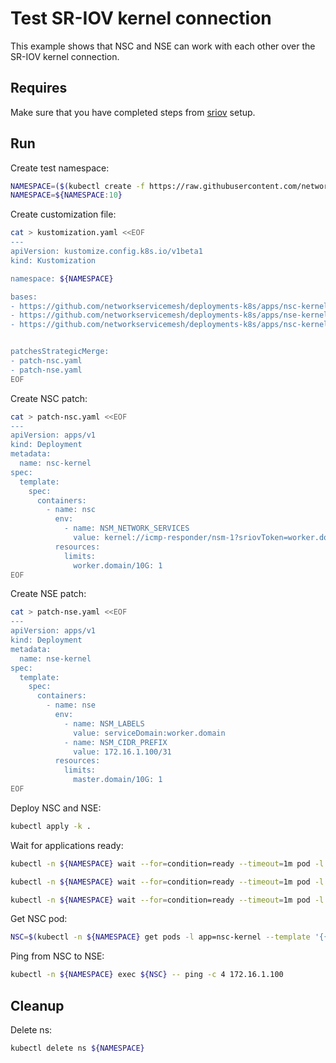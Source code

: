 # Test SR-IOV kernel connection

This example shows that NSC and NSE can work with each other over the SR-IOV kernel connection.

## Requires

Make sure that you have completed steps from [sriov](../../sriov) setup.

## Run

Create test namespace:
```bash
NAMESPACE=($(kubectl create -f https://raw.githubusercontent.com/networkservicemesh/deployments-k8s/64a3e68b5f01b1b57533e59b82c1e88c26fdfeb2/examples/use-cases/namespace.yaml)[0])
NAMESPACE=${NAMESPACE:10}
```

Create customization file:
```bash
cat > kustomization.yaml <<EOF
---
apiVersion: kustomize.config.k8s.io/v1beta1
kind: Kustomization

namespace: ${NAMESPACE}

bases:
- https://github.com/networkservicemesh/deployments-k8s/apps/nsc-kernel?ref=64a3e68b5f01b1b57533e59b82c1e88c26fdfeb2
- https://github.com/networkservicemesh/deployments-k8s/apps/nse-kernel?ref=64a3e68b5f01b1b57533e59b82c1e88c26fdfeb2
- https://github.com/networkservicemesh/deployments-k8s/apps/nsc-kernel-ponger?ref=64a3e68b5f01b1b57533e59b82c1e88c26fdfeb2


patchesStrategicMerge:
- patch-nsc.yaml
- patch-nse.yaml
EOF
```

Create NSC patch:
```bash
cat > patch-nsc.yaml <<EOF
---
apiVersion: apps/v1
kind: Deployment
metadata:
  name: nsc-kernel
spec:
  template:
    spec:
      containers:
        - name: nsc
          env:
            - name: NSM_NETWORK_SERVICES
              value: kernel://icmp-responder/nsm-1?sriovToken=worker.domain/10G
          resources:
            limits:
              worker.domain/10G: 1
EOF
```

Create NSE patch:
```bash
cat > patch-nse.yaml <<EOF
---
apiVersion: apps/v1
kind: Deployment
metadata:
  name: nse-kernel
spec:
  template:
    spec:
      containers:
        - name: nse
          env:
            - name: NSM_LABELS
              value: serviceDomain:worker.domain
            - name: NSM_CIDR_PREFIX
              value: 172.16.1.100/31
          resources:
            limits:
              master.domain/10G: 1
EOF
```

Deploy NSC and NSE:
```bash
kubectl apply -k .
```

Wait for applications ready:
```bash
kubectl -n ${NAMESPACE} wait --for=condition=ready --timeout=1m pod -l app=nsc-kernel
```
```bash
kubectl -n ${NAMESPACE} wait --for=condition=ready --timeout=1m pod -l app=nse-kernel
```
```bash
kubectl -n ${NAMESPACE} wait --for=condition=ready --timeout=1m pod -l app=ponger
```

Get NSC pod:
```bash
NSC=$(kubectl -n ${NAMESPACE} get pods -l app=nsc-kernel --template '{{range .items}}{{.metadata.name}}{{"\n"}}{{end}}')
```

Ping from NSC to NSE:
```bash
kubectl -n ${NAMESPACE} exec ${NSC} -- ping -c 4 172.16.1.100
```

## Cleanup

Delete ns:
```bash
kubectl delete ns ${NAMESPACE}
```
